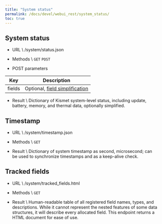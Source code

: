 ```yaml
---
title: "System status"
permalink: /docs/devel/webui_rest/system_status/
toc: true
---
```


## System status
* URL \\
        /system/status.json

* Methods \\
        `GET` `POST`

* POST parameters

| Key | Description |
| --- | ----------- |
| fields  | Optional, [field simplification](/docs/devel/webui_rest/commands/#field-specifications) |

* Result \\
        Dictionary of Kismet system-level status, including update, battery, memory, and thermal data, optionally simplified.

## Timestamp
* URL \\
        /system/timestamp.json

* Methods \\
        `GET`

* Result \\
        Dictionary of system timestamp as second, microsecond; can be used to synchronize timestamps and as a keep-alive check.

## Tracked fields
* URL \\
        /system/tracked_fields.html

* Methods \\
        `GET`

* Result \\
        Human-readable table of all registered field names, types, and descriptions.  While it cannot represent the nested features of some data structures, it will describe every allocated field.  This endpoint returns a HTML document for ease of use.
